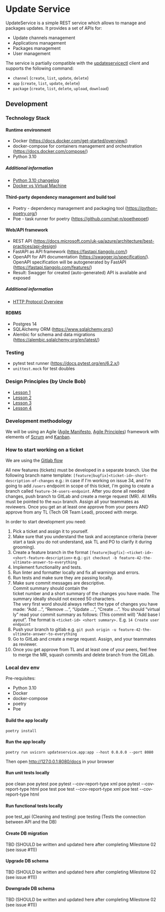 # Update Service

UpdateService is a simple REST service which allows to manage and packages updates. It provides a set of APIs for:
- Update channels management
- Applications management
- Packages management
- User management

The service is partially compatible with the [updateservicectl](https://github.com/coreos/updateservicectl) client and supports the following command:
- `channel` (`create`, `list`, `update`, `delete`)
- `app` (`create`, `list`, `update`, `delete`)
- `package` (`create`, `list`, `delete`, `upload`, `download`)


## Development

### Technology Stack

#### Runtime environment
- Docker (https://docs.docker.com/get-started/overview/)
- docker-compose for containers management and orchestration (https://docs.docker.com/compose/)
- Python 3.10

##### Additional information
- [Python 3.10 changelog](https://docs.python.org/3/whatsnew/3.10.html)
- [Docker vs Virtual Machine](https://geekflare.com/docker-vs-virtual-machine/)

#### Third-party dependency management and build tool
- Poetry - dependency management and packaging tool (https://python-poetry.org/)
- Poe - task runner for poetry (https://github.com/nat-n/poethepoet)

#### Web/API framework
- REST API (https://docs.microsoft.com/uk-ua/azure/architecture/best-practices/api-design)
- FastAPI as API framework (https://fastapi.tiangolo.com/)
- OpenAPI for API documentation (https://swagger.io/specification/). OpenAPI specification will be autogenerated by FastAPI (https://fastapi.tiangolo.com/features/)
- Result: Swagger for created (auto-generated) API is available and exposed

##### Additional information
- [HTTP Protocol Overview](https://developer.mozilla.org/en-US/docs/Web/HTTP/Overview)

#### RDBMS
- Postgres 14
- SQLAlchemy ORM (https://www.sqlalchemy.org/)
- Alembic for schema and data migrations (https://alembic.sqlalchemy.org/en/latest/)

### Testing
- pytest test runner (https://docs.pytest.org/en/6.2.x/)
- `unittest.mock` for test doubles

### Design Principles (by Uncle Bob)
- [Lesson 1](https://www.youtube.com/watch?v=7EmboKQH8lM&t=582s)
- [Lesson 2](https://www.youtube.com/watch?v=2a_ytyt9sf8&t=1s)
- [Lesson 3](https://www.youtube.com/watch?v=Qjywrq2gM8o)
- [Lesson 4](https://www.youtube.com/watch?v=58jGpV2Cg50&t=4881s)

### Development methodology
We will be using an Agile ([Agile Manifesto](https://agilemanifesto.org/), [Agile Principles](https://agilemanifesto.org/principles)) framework with elements of [Scrum](https://www.scrum.org/resources/what-is-scrum) and [Kanban](https://www.atlassian.com/agile/kanban).


### How to start working on a ticket
We are using the [Gitlab flow](https://docs.gitlab.com/ee/topics/gitlab_flow.html)

All new features (tickets) must be developed in a separate branch. Use the following branch name template: `[feature|bugfix]<ticket-id>-short-description-of-changes` e.g.: in case if I'm working on issue 34, and I'm going to add `/users` endpoint in scope of this ticket, I'm going to create a branch called `feature-34-users-endpoint`.
After you done all needed changes, push branch to GitLab and create a merge request (MR). All MRs must be pointed to the `main` branch. Assign all your teammates as reviewers. Once you get an at least one approve from your peers AND approve from any TL (Tech OR Team Lead), proceed with merge.

In order to start development you need:
1. Pick a ticket and assign it to yourself.
2. Make sure that you understand the task and acceptance criteria (never start a task you do not understand, ask TL and PO to clarify it during grooming).
3. Create a feature branch in the format `[feature|bugfix]-<ticket-id>-<short-feature-description>` e.g.: `git checkout -b feature-42-the-ultimate-answer-to-everything`
4. Implement functionality and tests.
5. Run linter and formatter locally and fix all warnings and errors.
6. Run tests and make sure they are passing locally.
7. Make sure commit messages are descriptive. Commit summary should contain the ticket number and a short summary of the changes you have made. The summary ideally should not exceed 50 characters. The very first word should always reflect the type of changes you have made: “Add …”, “Remove …“, “Update …”, “Create …”. You should “virtually” read your commit summary as follows: (This commit will) "Add base layout”. The format is `<ticket-id> <short summary>.` E.g. `14 Create user endpoint`
8. Push your branch to gitlab e.g. `git push origin -u feature-42-the-ultimate-answer-to-everything`
9. Go to GitLab and create a merge request. Assign, and your teammates as reviewer.
10. Once you get approve from TL and at least one of your peers, feel free to merge the MR, squash commits and delete branch from the GitLab.

### Local dev env

Pre-requisites:
- Python 3.10
- Docker
- docker-compose
- poetry
- Poe

#### Build the app locally
```shell
poetry install
```

#### Run the app locally
```shell
poetry run uvicorn updateservice.app:app --host 0.0.0.0 --port 8080
```
Then open http://127.0.0.1:8080/docs in your browser

#### Run unit tests locally

poe clean
poe pytest
poe pytest --cov-report-type xml
poe pytest --cov-report-type html
poe test
poe test --cov-report-type xml
poe test --cov-report-type html

#### Run functional tests locally
poe test_api (Cleaning and testing)
poe testing (Tests the connection between API and the DB)
#### Create DB migration
TBD (SHOULD be written and updated here after completing Milestone 02 (see issue #11))

#### Upgrade DB schema
TBD (SHOULD be written and updated here after completing Milestone 02 (see issue #11))

#### Downgrade DB schema
TBD (SHOULD be written and updated here after completing Milestone 02 (see issue #11))
